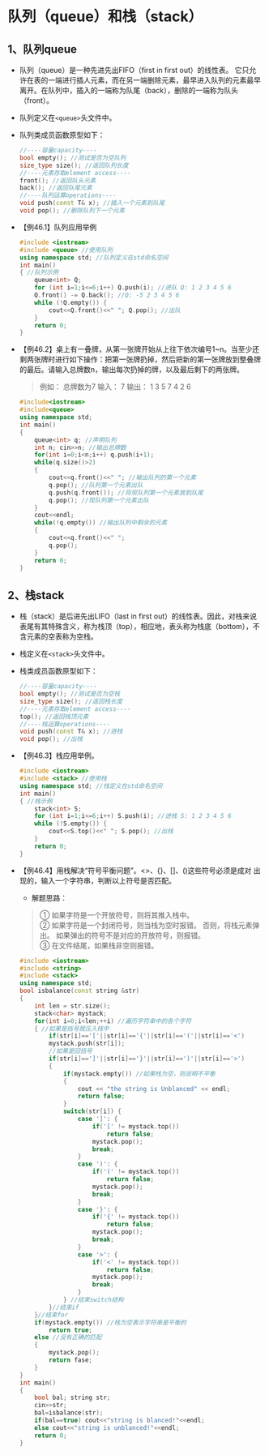 # 队列（queue）和栈（stack）

## 1、队列queue

* 队列（queue）是一种先进先出FIFO（first in first out）的线性表。 它只允许在表的一端进行插人元素，而在另一端删除元素，最早进入队列的元素最早离开。在队列中，插入的一端称为队尾（back），删除的一端称为队头（front）。

* 队列定义在`<queue>`头文件中。

* 队列类成员函数原型如下：  
    ```cpp
    //----容量capacity---- 
    bool empty(); //测试是否为空队列 
    size_type size(); //返回队列长度 
    //----元素存取element access---- 
    front(); //返回队头元素 
    back(); //返回队尾元素 
    //----队列运算operations---- 
    void push(const T& x); //插入一个元素到队尾 
    void pop(); //删除队列下一个元素
    ```

* 【例46.1】队列应用举例  
    ```cpp
    #include <iostream> 
    #include <queue> //使用队列 
    using namespace std; //队列定义在std命名空间 
    int main() 
    { //队列示例 
        queue<int> Q; 
        for (int i=1;i<=6;i++) Q.push(i); //进队 Q: 1 2 3 4 5 6 
        Q.front() -= Q.back(); //Q: -5 2 3 4 5 6 
        while (!Q.empty()) { 
            cout<<Q.front()<<" "; Q.pop(); //出队 
        } 
        return 0; 
    }
    ```

* 【例46.2】桌上有一叠牌，从第一张牌开始从上往下依次编号1~n。当至少还剩两张牌时进行如下操作：把第一张牌扔掉，然后把新的第一张牌放到整叠牌的最后。请输入总牌数n，输出每次扔掉的牌，以及最后剩下的两张牌。
    > 例如： 总牌数为7 
    > 输入： 7 
    > 输出： 1 3 5 7 4 2 6

    ```cpp
    #include<iostream> 
    #include<queue> 
    using namespace std; 
    int main() 
    { 
        queue<int> q; //声明队列 
        int n; cin>>n; //输出总牌数 
        for(int i=0;i<n;i++) q.push(i+1); 
        while(q.size()>2) 
        { 
            cout<<q.front()<<" "; //输出队列的第一个元素 
            q.pop(); //队列第一个元素出队 
            q.push(q.front()); //将现队列第一个元素放到队尾 
            q.pop(); //现队列第一个元素出队 
        } 
        cout<<endl; 
        while(!q.empty()) //输出队列中剩余的元素 
        { 
            cout<<q.front()<<" "; 
            q.pop(); 
        } 
        return 0; 
    }
    ```


## 2、栈stack

* 栈（stack）是后进先出LIFO（last in first out）的线性表。因此，对栈来说表尾有其特殊含义，称为栈顶（top），相应地，表头称为栈底（bottom），不含元素的空表称为空栈。

* 栈定义在`<stack>`头文件中。

* 栈类成员函数原型如下：  
    ```cpp
    //----容量capacity---- 
    bool empty(); //测试是否为空栈 
    size_type size(); //返回栈长度 
    //----元素存取element access---- 
    top(); //返回栈顶元素 
    //----栈运算operations---- 
    void push(const T& x); //进栈 
    void pop(); //出栈
    ```

* 【例46.3】栈应用举例。  
    ```cpp
    #include <iostream> 
    #include <stack> //使用栈 
    using namespace std; //栈定义在std命名空间 
    int main() 
    { //栈示例 
        stack<int> S; 
        for (int i=1;i<=6;i++) S.push(i); //进栈 S: 1 2 3 4 5 6 
        while (!S.empty()) { 
            cout<<S.top()<<" "; S.pop(); //出栈 
        } 
        return 0; 
    }
    ```


* 【例46.4】用栈解决“符号平衡问题”。<>、{}、[]、()这些符号必须是成对 出现的，输入一个字符串，判断以上符号是否匹配。
    * 解题思路：  
    > ① 如果字符是一个开放符号，则将其推入栈中。   
    > ② 如果字符是一个封闭符号，则当栈为空时报错。 否则，将栈元素弹出。 如果弹出的符号不是对应的开放符号，则报错。   
    > ③ 在文件结尾，如果栈非空则报错。   


    ```cpp
    #include <iostream> 
    #include <string> 
    #include <stack> 
    using namespace std; 
    bool isbalance(const string &str) 
    { 
        int len = str.size(); 
        stack<char> mystack; 
        for(int i=0;i<len;++i) //遍历字符串中的各个字符 
        { //如果是括号就压入栈中 
            if(str[i]=='['||str[i]=='{'||str[i]=='('||str[i]=='<') 
            mystack.push(str[i]); 
            //如果是回括号 
            if(str[i]==']'||str[i]=='}'||str[i]==')'||str[i]=='>') 
            { 
                if(mystack.empty()) //如果栈为空，则说明不平衡 
                { 
                    cout << "the string is Unblanced" << endl; 
                    return false; 
                }
                switch(str[i]) { 
                    case ']': { 
                        if('[' != mystack.top()) 
                            return false; 
                        mystack.pop(); 
                        break; 
                    } 
                    case ')': { 
                        if('(' != mystack.top()) 
                            return false; 
                        mystack.pop(); 
                        break; 
                    } 
                    case '}': { 
                        if('{' != mystack.top()) 
                            return false; 
                        mystack.pop(); 
                        break; 
                    } 
                    case '>': { 
                        if('<' != mystack.top()) 
                            return false; 
                        mystack.pop(); 
                        break; 
                    }
                } //结束switch结构 
            }//结束if 
        }//结束for 
        if(mystack.empty()) //栈为空表示字符串是平衡的 
            return true; 
        else //没有正确的匹配 
        { 
            mystack.pop(); 
            return fase; 
        } 
    } 
    int main() 
    { 
        bool bal; string str; 
        cin>>str; 
        bal=isbalance(str); 
        if(bal==true) cout<<"string is blanced!"<<endl; 
        else cout<<"string is unblanced!"<<endl; 
        return 0; 
    }
    ```







